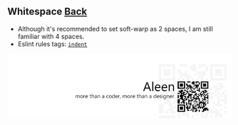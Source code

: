 ## Whitespace [**Back**](./../README.md)

- Although it's recommended to set soft-warp as 2 spaces, I am still familiar with 4 spaces.
- Eslint rules tags: [`indent`](http://eslint.org/docs/rules/indent.html)

<a href="http://aleen42.github.io/" target="_blank" ><img src="./../pic/tail.gif"></a>
